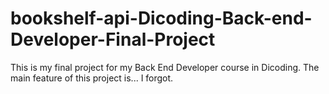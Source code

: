 # bookshelf-api-Dicoding-Back-end-Developer-Final-Project

This is my final project for my Back End Developer course in Dicoding.
The main feature of this project is... I forgot.
